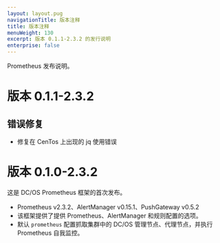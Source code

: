 ```yaml
---
layout: layout.pug
navigationTitle: 版本注释
title: 版本注释
menuWeight: 130
excerpt: 版本 0.1.1-2.3.2 的发行说明
enterprise: false
---
```


Prometheus 发布说明。

# 版本 0.1.1-2.3.2

## 错误修复

- 修复在 CenTos 上出现的 jq 使用错误

# 版本 0.1.0-2.3.2

这是 DC/OS Prometheus 框架的首次发布。

* Prometheus v2.3.2、AlertManager v0.15.1、PushGateway v0.5.2
* 该框架提供了提供 Prometheus、AlertManager 和规则配置的选项。
* 默认 `prometheus` 配置抓取集群中的 DC/OS 管理节点、代理节点，并执行 Prometheus 自我监控。
